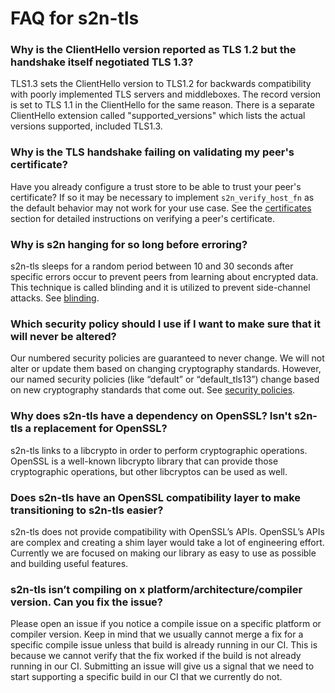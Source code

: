 # FAQ for s2n-tls

### Why is the ClientHello version reported as TLS 1.2 but the handshake itself negotiated TLS 1.3?
TLS1.3 sets the ClientHello version to TLS1.2 for backwards compatibility with poorly implemented TLS servers and middleboxes. The record version is set to TLS 1.1 in the ClientHello for the same reason. There is a separate ClientHello extension called "supported_versions" which lists the actual versions supported, included TLS1.3. 

### Why is the TLS handshake failing on validating my peer's certificate?
Have you already configure a trust store to be able to trust your peer's certificate? If so it may be necessary to implement `s2n_verify_host_fn` as the default behavior may not work for your use case. See the [certificates](USAGE-GUIDE.md/#certificates-and-authentication) section for detailed instructions on verifying a peer's certificate.

### Why is s2n hanging for so long before erroring?
s2n-tls sleeps for a random period between 10 and 30 seconds after specific errors occur to prevent peers from learning about encrypted data. This technique is called blinding and it is utilized to prevent side-channel attacks. See [blinding](USAGE-GUIDE.md/#blinding).

### Which security policy should I use if I want to make sure that it will never be altered?
Our numbered security policies are guaranteed to never change. We will not alter or update them based on changing cryptography standards. However, our named security policies (like “default” or “default_tls13”) change based on new cryptography standards that come out. See [security policies](USAGE-GUIDE.md/#security-policies).

### Why does s2n-tls have a dependency on OpenSSL? Isn't s2n-tls a replacement for OpenSSL?
s2n-tls links to a libcrypto in order to perform cryptographic operations. OpenSSL is a well-known libcrypto library that can provide those cryptographic operations, but other libcryptos can be used as well.

### Does s2n-tls have an OpenSSL compatibility layer to make transitioning to s2n-tls easier? 
s2n-tls does not provide compatibility with OpenSSL’s APIs. OpenSSL’s APIs are complex and creating a shim layer would take a lot of engineering effort. Currently we are focused on making our library as easy to use as possible and building useful features.

### s2n-tls isn’t compiling on x platform/architecture/compiler version. Can you fix the issue?
Please open an issue if you notice a compile issue on a specific platform or compiler version. Keep in mind that we usually cannot merge a fix for a specific compile issue unless that build is already running in our CI. This is because we cannot verify that the fix worked if the build is not already running in our CI. Submitting an issue will give us a signal that we need to start supporting a specific build in our CI that we currently do not.
